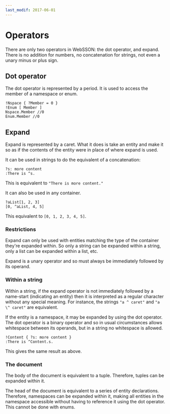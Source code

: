 ```yaml
---
last_modif: 2017-06-01
---
```

# Operators

There are only two operators in WebSSON: the dot operator, and expand. There is
no addition for numbers, no concatenation for strings, not even a unary minus
or plus sign.

## Dot operator

The dot operator is represented by a period. It is used to access the member of
a namespace or enum.

```websson
!Nspace { ?Member = 0 }
!Enum [ Member ]
Nspace.Member //0
Enum.Member //0
```

## Expand

Expand is represented by a caret. What it does is take an entity and make it so
as if the contents of the entity were in place of where expand is used.

It can be used in strings to do the equivalent of a concatenation:

```websson
?s: more content
:There is ^s.
```
This is equivalent to `"There is more content."`

It can also be used in any container.

```websson
?aList[1, 2, 3]
[0, ^aList, 4, 5]
```
This equivalent to `[0, 1, 2, 3, 4, 5]`.

### Restrictions

Expand can only be used with entities matching the type of the container
they're expanded within. So only a string can be expanded within a string, only
a list can be expanded within a list, etc.

Expand is a unary operator and so must always be immediately followed by its
operand.

### Within a string

Within a string, if the expand operator is not immediately followed by a
name-start (indicating an entity) then it is interpreted as a regular character
without any special meaning. For instance, the strings `"a ^ caret"` and
`"a \^ caret"` are equivalent.

If the entity is a namespace, it may be expanded by using the dot operator. The
dot operator is a binary operator and so in usual circumstances allows
whitespace between its operands, but in a string no whitespace is allowed.

```websson
!Content { ?s: more content }
:There is ^Content.s.
```
This gives the same result as above.

### The document

The body of the document is equivalent to a tuple. Therefore, tuples can be
expanded within it.

The head of the document is equivalent to a series of entity declarations.
Therefore, namespaces can be expanded within it, making all entities in the
namespace accessible without having to reference it using the dot operator. This
cannot be done with enums.